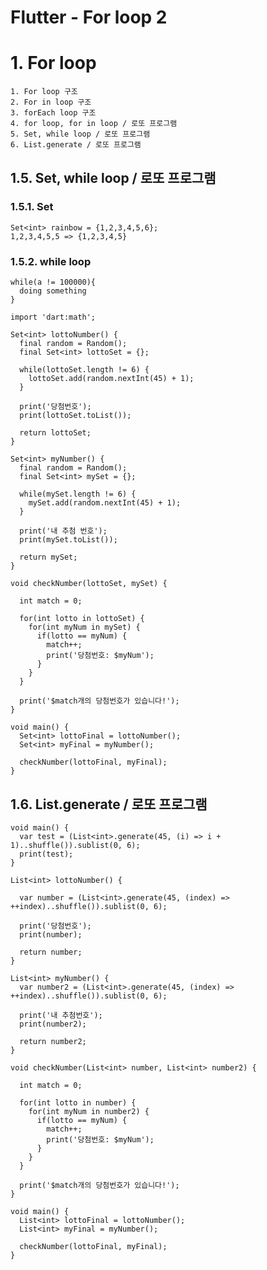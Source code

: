 Flutter - For loop 2
========

# 1. For loop
	1. For loop 구조
	2. For in loop 구조
	3. forEach loop 구조
	4. for loop, for in loop / 로또 프로그램
	5. Set, while loop / 로또 프로그램
	6. List.generate / 로또 프로그램

## 1.5. Set, while loop / 로또 프로그램
### 1.5.1. Set
```
Set<int> rainbow = {1,2,3,4,5,6};
1,2,3,4,5,5 => {1,2,3,4,5}
```

### 1.5.2. while loop
```
while(a != 100000){
  doing something
}
```

```
import 'dart:math';

Set<int> lottoNumber() {
  final random = Random();
  final Set<int> lottoSet = {};
  
  while(lottoSet.length != 6) {
    lottoSet.add(random.nextInt(45) + 1);
  }
  
  print('당첨번호');
  print(lottoSet.toList());
  
  return lottoSet;
}

Set<int> myNumber() {
  final random = Random();
  final Set<int> mySet = {};
  
  while(mySet.length != 6) {
    mySet.add(random.nextInt(45) + 1);
  }
  
  print('내 추첨 번호');
  print(mySet.toList());
  
  return mySet;
}

void checkNumber(lottoSet, mySet) {
  
  int match = 0;
  
  for(int lotto in lottoSet) {
    for(int myNum in mySet) {
      if(lotto == myNum) {
        match++;
        print('당첨번호: $myNum');
      }
    }
  }
  
  print('$match개의 당첨번호가 있습니다!');
}

void main() {
  Set<int> lottoFinal = lottoNumber();
  Set<int> myFinal = myNumber();
  
  checkNumber(lottoFinal, myFinal);
}
```

## 1.6. List.generate / 로또 프로그램
```
void main() {
  var test = (List<int>.generate(45, (i) => i + 1)..shuffle()).sublist(0, 6);
  print(test);
}
```
```
List<int> lottoNumber() {

  var number = (List<int>.generate(45, (index) => ++index)..shuffle()).sublist(0, 6);
  
  print('당첨번호');
  print(number);
  
  return number;
}

List<int> myNumber() {
  var number2 = (List<int>.generate(45, (index) => ++index)..shuffle()).sublist(0, 6);
  
  print('내 추첨번호');
  print(number2);
  
  return number2;
}

void checkNumber(List<int> number, List<int> number2) {
  
  int match = 0;
  
  for(int lotto in number) {
    for(int myNum in number2) {
      if(lotto == myNum) {
        match++;
        print('당첨번호: $myNum');
      }
    }
  }
  
  print('$match개의 당첨번호가 있습니다!');
}

void main() {
  List<int> lottoFinal = lottoNumber();
  List<int> myFinal = myNumber();
  
  checkNumber(lottoFinal, myFinal);
}
```